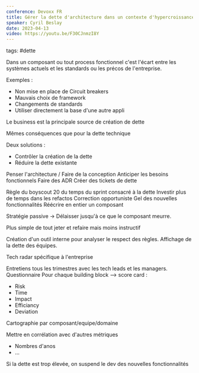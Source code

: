 ```yaml
---
conference: Devoxx FR
title: Gérer la dette d'architecture dans un contexte d'hypercroissance
speaker: Cyril Beslay
date: 2023-04-13
video: https://youtu.be/F30CJnmzI8Y
---
```

tags: #dette

Dans un composant ou tout process fonctionnel c'est l'écart entre les systèmes actuels et les standards ou les précos de l'entreprise.

Exemples : 
- Non mise en place de Circuit breakers
- Mauvais choix de framework
- Changements de standards
- Utiliser directement la base d'une autre appli

Le business est la principale source de création de dette

Mêmes conséquences que pour la dette technique

Deux solutions : 
- Contrôler la création de la dette
- Réduire la dette existante

Penser l'architecture / Faire de la conception
Anticiper les besoins fonctionnels
Faire des ADR
Créer des tickets de dette

Règle du boyscout
20 du temps du sprint consacré à la dette
Investir plus de temps dans les refactos
Correction opportuniste
Gel des nouvelles fonctionnalités
Réécrire en entier un composant

Stratégie passive -> Délaisser jusqu'à ce que le composant meurre.

Plus simple de tout jeter et refaire mais moins instructif

Création d'un outil interne pour analyser le respect des règles. Affichage de la dette des équipes.

Tech radar spécifique à l'entreprise

Entretiens tous les trimestres avec les tech leads et les managers.
Questionnaire
Pour chaque building block --> score card : 
- Risk
- Time
- Impact
- Efficiancy
- Deviation

Cartographie par composant/equipe/domaine

Mettre en corrélation avec d'autres métriques
- Nombres d'anos
- ...

Si la dette est trop élevée, on suspend le dev des nouvelles fonctionnalités






